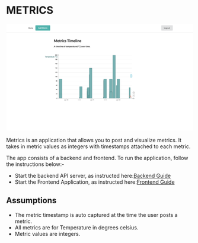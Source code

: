 # METRICS

![Metrics Application](./images/metrics_app.png)

Metrics is an application that allows you to post and visualize metrics. It takes in metric values as integers with timestamps attached to each metric.

The app consists of a backend and frontend. To run the application, follow the instructions below:-
- Start the backend API server, as instructed here:[Backend Guide](/backend/README.md)
- Start the Frontend Application, as instructed here:[Frontend Guide ](/frontend/README.md)

## Assumptions
- The metric timestamp is auto captured at the time the user posts a metric.
- All metrics are for Temperature in degrees celsius.
- Metric values are integers.
